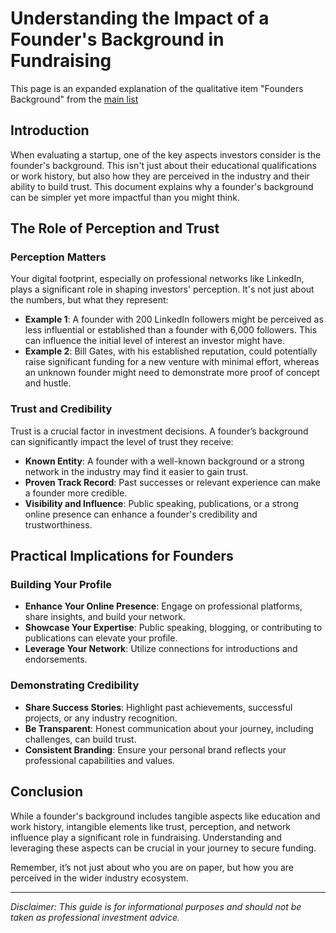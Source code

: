 # Understanding the Impact of a Founder's Background in Fundraising

This page is an expanded explanation of the qualitative item "Founders Background" from the [main list](https://github.com/mayurjobanputra/Startup-Evaluation-Metrics/blob/main/THE_LIST.md)

## Introduction

When evaluating a startup, one of the key aspects investors consider is the founder's background. This isn't just about their educational qualifications or work history, but also how they are perceived in the industry and their ability to build trust. This document explains why a founder's background can be simpler yet more impactful than you might think.

## The Role of Perception and Trust

### Perception Matters

Your digital footprint, especially on professional networks like LinkedIn, plays a significant role in shaping investors' perception. It's not just about the numbers, but what they represent:

- **Example 1**: A founder with 200 LinkedIn followers might be perceived as less influential or established than a founder with 6,000 followers. This can influence the initial level of interest an investor might have.
- **Example 2**: Bill Gates, with his established reputation, could potentially raise significant funding for a new venture with minimal effort, whereas an unknown founder might need to demonstrate more proof of concept and hustle.

### Trust and Credibility

Trust is a crucial factor in investment decisions. A founder’s background can significantly impact the level of trust they receive:

- **Known Entity**: A founder with a well-known background or a strong network in the industry may find it easier to gain trust.
- **Proven Track Record**: Past successes or relevant experience can make a founder more credible.
- **Visibility and Influence**: Public speaking, publications, or a strong online presence can enhance a founder's credibility and trustworthiness.

## Practical Implications for Founders

### Building Your Profile

- **Enhance Your Online Presence**: Engage on professional platforms, share insights, and build your network.
- **Showcase Your Expertise**: Public speaking, blogging, or contributing to publications can elevate your profile.
- **Leverage Your Network**: Utilize connections for introductions and endorsements.

### Demonstrating Credibility

- **Share Success Stories**: Highlight past achievements, successful projects, or any industry recognition.
- **Be Transparent**: Honest communication about your journey, including challenges, can build trust.
- **Consistent Branding**: Ensure your personal brand reflects your professional capabilities and values.

## Conclusion

While a founder's background includes tangible aspects like education and work history, intangible elements like trust, perception, and network influence play a significant role in fundraising. Understanding and leveraging these aspects can be crucial in your journey to secure funding.

Remember, it’s not just about who you are on paper, but how you are perceived in the wider industry ecosystem.

---

*Disclaimer: This guide is for informational purposes and should not be taken as professional investment advice.*
